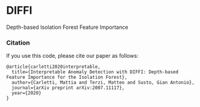 # DIFFI
Depth-based Isolation Forest Feature Importance

### Citation
If you use this code, please cite our paper as follows:

```
@article{carletti2020interpretable,
  title={Interpretable Anomaly Detection with DIFFI: Depth-based Feature Importance for the Isolation Forest},
  author={Carletti, Mattia and Terzi, Matteo and Susto, Gian Antonio},
  journal={arXiv preprint arXiv:2007.11117},
  year={2020}
}
```